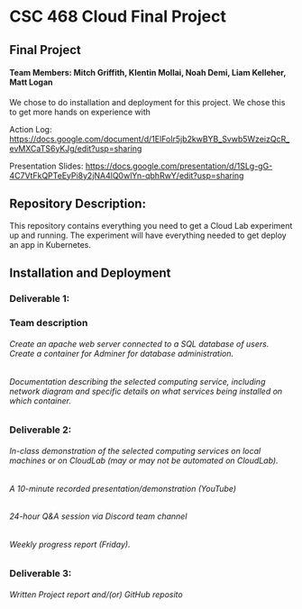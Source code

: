 # CSC 468 Cloud Final Project

## Final Project

#### Team Members: Mitch Griffith, Klentin Mollai, Noah Demi, Liam Kelleher, Matt Logan

We chose to do installation and deployment for this project.  We chose this to get more hands on experience with

Action Log: https://docs.google.com/document/d/1ElFoIr5jb2kwBYB_Svwb5WzeizQcR_evMXCaTS6yKJg/edit?usp=sharing

Presentation Slides: https://docs.google.com/presentation/d/1SLg-gG-4C7VtFkQPTeEyPi8y2jNA4lQ0wlYn-qbhRwY/edit?usp=sharing

## Repository Description:

This repository contains everything you need to get a Cloud Lab experiment up and running.  The experiment will have everything needed to get deploy an app in Kubernetes.  





## Installation and Deployment
### Deliverable 1:
### Team description
###### Create an apache web server connected to a SQL database of users.  Create a container for Adminer for database administration.  
###### Documentation describing the selected computing service, including network diagram and specific details on what services being installed on which container.
### Deliverable 2:
###### In-class demonstration of the selected computing services on local machines or on CloudLab (may or may not be automated on CloudLab).
###### A 10-minute recorded presentation/demonstration (YouTube)
###### 24-hour Q&A session via Discord team channel
###### Weekly progress report (Friday).
### Deliverable 3:
###### Written Project report and/(or) GitHub reposito
